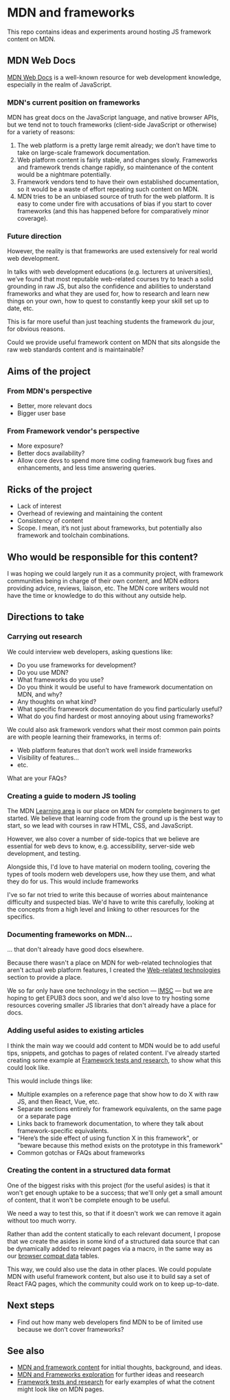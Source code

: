 # MDN and frameworks
This repo contains ideas and experiments around hosting JS framework content on MDN.

## MDN Web Docs
[MDN Web Docs](https://developer.mozilla.org/en-US/) is a well-known resource for web development knowledge, especially in the realm of JavaScript.

### MDN's current position on frameworks
MDN has great docs on the JavaScript language, and native browser APIs, but we tend not to touch frameworks (client-side JavaScript or otherwise) for a variety of reasons:

1. The web platform is a pretty large remit already; we don’t have time to take on large-scale framework documentation.
2. Web platform content is fairly stable, and changes slowly. Frameworks and framework trends change rapidly, so maintenance of the content would be a nightmare potentially.
3. Framework vendors tend to have their own established documentation, so it would be a waste of effort repeating such content on MDN.
4. MDN tries to be an unbiased source of truth for the web platform. It is easy to come under fire with accusations of bias if you start to cover frameworks (and this has happened before for comparatively minor coverage).

### Future direction

However, the reality is that frameworks are used extensively for real world web development.

In talks with web development educations (e.g. lecturers at universities), we’ve found that most reputable web-related courses try to teach a solid grounding in raw JS, but also the confidence and abilities to understand frameworks and what they are used for, how to research and learn new things on your own, how to quest to constantly keep your skill set up to date, etc. 

This is far more useful than just teaching students the framework du jour, for obvious reasons.

Could we provide useful framework content on MDN that sits alongside the raw web standards content and is maintainable?

## Aims of the project
### From MDN's perspective
* Better, more relevant docs
* Bigger user base

### From Framework vendor's perspective
* More exposure?
* Better docs availability?
* Allow core devs to spend more time coding framework bug fixes and enhancements, and less time answering queries. 

## Ricks of the project
* Lack of interest
* Overhead of reviewing and maintaining the content
* Consistency of content
* Scope. I mean, it’s not just about frameworks, but potentially also framework and toolchain combinations.


## Who would be responsible for this content?

I was hoping we could largely run it as a community project, with framework communities being in charge of their own content, and MDN editors providing advice, reviews, liaison, etc. The MDN core writers would not have the time or knowledge to do this without any outside help.


## Directions to take

### Carrying out research

We could interview web developers, asking questions like:

* Do you use frameworks for development?
* Do you use MDN?
* What frameworks do you use?
* Do you think it would be useful to have framework documentation on MDN, and why?
* Any thoughts on what kind?
* What specific framework documentation do you find particularly useful?
* What do you find hardest or most annoying about using frameworks?

We could also ask framework vendors what their most common pain points are with people learning their frameworks, in terms of:

* Web platform features that don’t work well inside frameworks
* Visibility of features...
* etc.

What are your FAQs?

### Creating a guide to modern JS tooling
The MDN [Learning area](https://developer.mozilla.org/en-US/docs/Learn) is our place on MDN for complete beginners to get started. We believe that learning code from the ground up is the best way to start, so we lead with courses in raw HTML, CSS, and JavaScript.

However, we also cover a number of side-topics that we believe are essential for web devs to know, e.g. accessibility, server-side web development, and testing.

Alongside this, I'd love to have material on modern tooling, covering the types of tools modern web developers use, how they use them, and what they do for us. This would include frameworks

I've so far not tried to write this because of worries about maintenance difficulty and suspected bias. We'd have to write this carefully, looking at the concepts from a high level and linking to other resources for the specifics.

### Documenting frameworks on MDN...
... that don't already have good docs elsewhere.

Because there wasn't a place on MDN for web-related technologies that aren't actual web platform features, I created the [Web-related technologies](https://developer.mozilla.org/en-US/docs/Related) section to provide a place.

We so far only have one technology in the section — [IMSC](https://developer.mozilla.org/en-US/docs/Related/IMSC) — but we are hoping to get EPUB3 docs soon, and we'd also love to try hosting some resources covering smaller JS libraries that don't already have a place for docs. 

### Adding useful asides to existing articles

I think the main way we coould add content to MDN would be to add useful tips, snippets, and gotchas to pages of related content. I've already started creating some example at [Framework tests and research](https://developer.mozilla.org/en-US/docs/User:chrisdavidmills/Framework_tests_and_research), to show what this could look like.

This would include things like:

* Multiple examples on a reference page that show how to do X with raw JS, and then React, Vue, etc.
* Separate sections entirely for framework equivalents, on the same page or a separate page
* Links back to framework documentation, to where they talk about framework-specific equivalents.
* "Here’s the side effect of using function X in this framework", or "beware because this method exists on the prototype in this framework"
* Common gotchas or FAQs about frameworks

### Creating the content in a structured data format

One of the biggest risks with this project (for the useful asides) is that it won't get enough uptake to be a success; that we'll only get a small amount of content, that it won't be complete enough to be useful. 

We need a way to test this, so that if it doesn't work we can remove it again without too much worry.

Rather than add the content statically to each relevant document, I propose that we create the asides in some kind of a structured data source that can be dynamically added to relevant pages via a macro, in the same way as our [browser compat data](https://github.com/mdn/browser-compat-data) tables.

This way, we could also use the data in other places. We could populate MDN with useful framework content, but also use it to build say a set of React FAQ pages, which the community could work on to keep up-to-date.

## Next steps

*  Find out how many web developers find MDN to be of limited use because we don’t cover frameworks?


## See also 
* [MDN and framework content](https://docs.google.com/document/d/1Pmeu90QQXXdivIPVhIGZilT2n1PgpBGSeOVm3DQ2W7I/edit#heading=h.yw4sygim7yyb) for initial thoughts, background, and ideas.
* [MDN and Frameworks exploration](https://docs.google.com/document/d/1mgQda73zBuWHJsr1kjDPmEIZFWgHiLKVVu6KGTmyFgo/edit#) for further ideas and reesearch
* [Framework tests and research](https://developer.mozilla.org/en-US/docs/User:chrisdavidmills/Framework_tests_and_research) for early examples of what the cotnent might look like on MDN pages.
